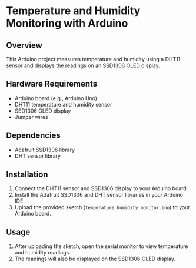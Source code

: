 # Temperature and Humidity Monitoring with Arduino

## Overview
This Arduino project measures temperature and humidity using a DHT11 sensor and displays the readings on an SSD1306 OLED display.

## Hardware Requirements
- Arduino board (e.g., Arduino Uno)
- DHT11 temperature and humidity sensor
- SSD1306 OLED display
- Jumper wires

## Dependencies
- Adafruit SSD1306 library
- DHT sensor library

## Installation
1. Connect the DHT11 sensor and SSD1306 display to your Arduino board.
2. Install the Adafruit SSD1306 and DHT sensor libraries in your Arduino IDE.
3. Upload the provided sketch (`temperature_humidity_monitor.ino`) to your Arduino board.

## Usage
1. After uploading the sketch, open the serial monitor to view temperature and humidity readings.
2. The readings will also be displayed on the SSD1306 OLED display.

